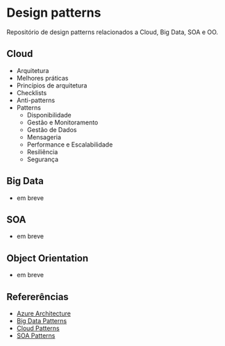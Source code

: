 # Design patterns
Repositório de design patterns relacionados a Cloud, Big Data, SOA e OO.

## Cloud
- Arquitetura
- Melhores práticas
- Princípios de arquitetura
- Checklists
- Anti-patterns
- Patterns
  - Disponibilidade
  - Gestão e Monitoramento
  - Gestão de Dados
  - Mensageria
  - Performance e Escalabilidade
  - Resiliência
  - Segurança

## Big Data
- em breve

## SOA
- em breve

## Object Orientation
- em breve

## Refererências
- <a href="https://docs.microsoft.com/en-us/azure/architecture/">Azure Architecture</a>
- <a href="http://www.bigdatapatterns.org">Big Data Patterns</a>
- <a href="http://www.cloudpatterns.org">Cloud Patterns</a>
- <a href="http://www.soapatterns.org">SOA Patterns</a>
